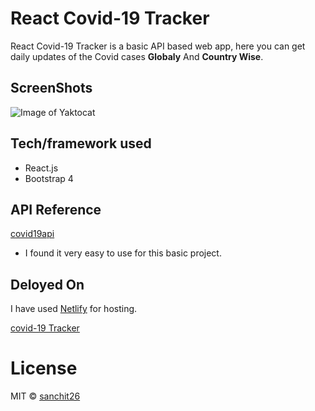 # React Covid-19 Tracker

React Covid-19 Tracker is a basic API based web app, here you can get daily updates of the Covid cases **Globaly** And **Country Wise**. 

## ScreenShots 

![Image of Yaktocat](https://octodex.github.com/images/yaktocat.png)

## Tech/framework used

- React.js
- Bootstrap 4

## API Reference

[covid19api](https://api.covid19api.com/) 
  - I found it very easy to use for this basic project.

## Deloyed On 

I have used [Netlify](https://www.netlify.com/) for hosting.

[covid-19 Tracker](https://practical-wiles-a5bd3b.netlify.app/)

# License

MIT © [sanchit26](https://githud.com/sanchit36)
